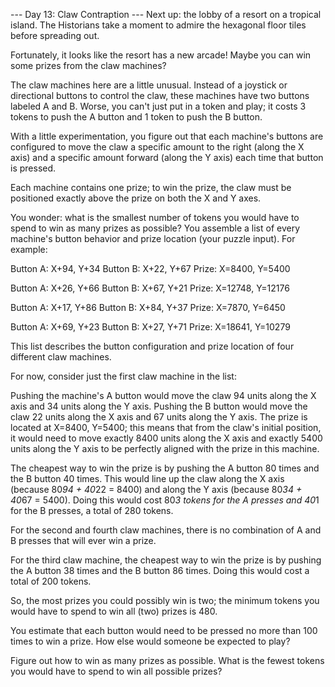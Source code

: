 
--- Day 13: Claw Contraption ---
Next up: the lobby of a resort on a tropical island. The Historians take a moment to admire the hexagonal floor tiles before spreading out.


Fortunately, it looks like the resort has a new arcade! Maybe you can win some prizes from the claw machines?


The claw machines here are a little unusual. Instead of a joystick or directional buttons to control the claw, these machines have two buttons labeled A and B. Worse, you can't just put in a token and play; it costs 3 tokens to push the A button and 1 token to push the B button.


With a little experimentation, you figure out that each machine's buttons are configured to move the claw a specific amount to the right (along the X axis) and a specific amount forward (along the Y axis) each time that button is pressed.


Each machine contains one prize; to win the prize, the claw must be positioned exactly above the prize on both the X and Y axes.


You wonder: what is the smallest number of tokens you would have to spend to win as many prizes as possible? You assemble a list of every machine's button behavior and prize location (your puzzle input). For example:


Button A: X+94, Y+34
Button B: X+22, Y+67
Prize: X=8400, Y=5400

Button A: X+26, Y+66
Button B: X+67, Y+21
Prize: X=12748, Y=12176

Button A: X+17, Y+86
Button B: X+84, Y+37
Prize: X=7870, Y=6450

Button A: X+69, Y+23
Button B: X+27, Y+71
Prize: X=18641, Y=10279



This list describes the button configuration and prize location of four different claw machines.


For now, consider just the first claw machine in the list:



Pushing the machine's A button would move the claw 94 units along the X axis and 34 units along the Y axis.
Pushing the B button would move the claw 22 units along the X axis and 67 units along the Y axis.
The prize is located at X=8400, Y=5400; this means that from the claw's initial position, it would need to move exactly 8400 units along the X axis and exactly 5400 units along the Y axis to be perfectly aligned with the prize in this machine.



The cheapest way to win the prize is by pushing the A button 80 times and the B button 40 times. This would line up the claw along the X axis (because 80*94 + 40*22 = 8400) and along the Y axis (because 80*34 + 40*67 = 5400). Doing this would cost 80*3 tokens for the A presses and 40*1 for the B presses, a total of 280 tokens.


For the second and fourth claw machines, there is no combination of A and B presses that will ever win a prize.


For the third claw machine, the cheapest way to win the prize is by pushing the A button 38 times and the B button 86 times. Doing this would cost a total of 200 tokens.


So, the most prizes you could possibly win is two; the minimum tokens you would have to spend to win all (two) prizes is 480.


You estimate that each button would need to be pressed no more than 100 times to win a prize. How else would someone be expected to play?


Figure out how to win as many prizes as possible. What is the fewest tokens you would have to spend to win all possible prizes?

